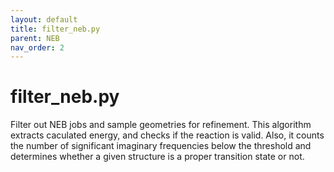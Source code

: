 ```yaml
---
layout: default
title: filter_neb.py
parent: NEB
nav_order: 2
---
```


# filter_neb.py

Filter out NEB jobs and sample geometries for refinement. This algorithm extracts caculated energy, and checks if the reaction is valid. Also, it counts the number of significant imaginary frequencies below the threshold and determines whether a given structure is a proper transition state or not.
